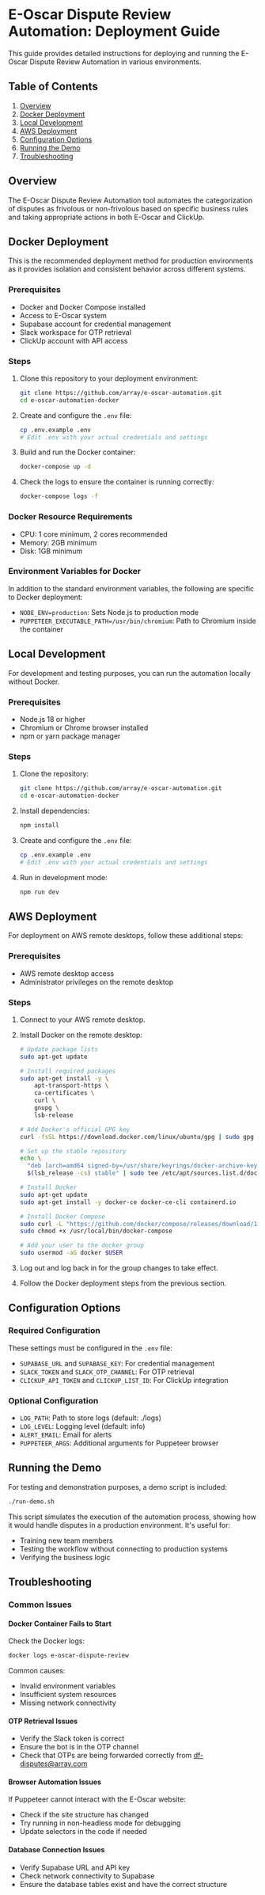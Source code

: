 # E-Oscar Dispute Review Automation: Deployment Guide

This guide provides detailed instructions for deploying and running the E-Oscar Dispute Review Automation in various environments.

## Table of Contents

1. [Overview](#overview)
2. [Docker Deployment](#docker-deployment)
3. [Local Development](#local-development)
4. [AWS Deployment](#aws-deployment)
5. [Configuration Options](#configuration-options)
6. [Running the Demo](#running-the-demo)
7. [Troubleshooting](#troubleshooting)

## Overview

The E-Oscar Dispute Review Automation tool automates the categorization of disputes as frivolous or non-frivolous based on specific business rules and taking appropriate actions in both E-Oscar and ClickUp.

## Docker Deployment

This is the recommended deployment method for production environments as it provides isolation and consistent behavior across different systems.

### Prerequisites

- Docker and Docker Compose installed
- Access to E-Oscar system
- Supabase account for credential management
- Slack workspace for OTP retrieval
- ClickUp account with API access

### Steps

1. Clone this repository to your deployment environment:
   ```bash
   git clone https://github.com/array/e-oscar-automation.git
   cd e-oscar-automation-docker
   ```

2. Create and configure the `.env` file:
   ```bash
   cp .env.example .env
   # Edit .env with your actual credentials and settings
   ```

3. Build and run the Docker container:
   ```bash
   docker-compose up -d
   ```

4. Check the logs to ensure the container is running correctly:
   ```bash
   docker-compose logs -f
   ```

### Docker Resource Requirements

- CPU: 1 core minimum, 2 cores recommended
- Memory: 2GB minimum
- Disk: 1GB minimum

### Environment Variables for Docker

In addition to the standard environment variables, the following are specific to Docker deployment:

- `NODE_ENV=production`: Sets Node.js to production mode
- `PUPPETEER_EXECUTABLE_PATH=/usr/bin/chromium`: Path to Chromium inside the container

## Local Development

For development and testing purposes, you can run the automation locally without Docker.

### Prerequisites

- Node.js 18 or higher
- Chromium or Chrome browser installed
- npm or yarn package manager

### Steps

1. Clone the repository:
   ```bash
   git clone https://github.com/array/e-oscar-automation.git
   cd e-oscar-automation-docker
   ```

2. Install dependencies:
   ```bash
   npm install
   ```

3. Create and configure the `.env` file:
   ```bash
   cp .env.example .env
   # Edit .env with your actual credentials and settings
   ```

4. Run in development mode:
   ```bash
   npm run dev
   ```

## AWS Deployment

For deployment on AWS remote desktops, follow these additional steps:

### Prerequisites

- AWS remote desktop access
- Administrator privileges on the remote desktop

### Steps

1. Connect to your AWS remote desktop.

2. Install Docker on the remote desktop:
   ```bash
   # Update package lists
   sudo apt-get update

   # Install required packages
   sudo apt-get install -y \
       apt-transport-https \
       ca-certificates \
       curl \
       gnupg \
       lsb-release

   # Add Docker's official GPG key
   curl -fsSL https://download.docker.com/linux/ubuntu/gpg | sudo gpg --dearmor -o /usr/share/keyrings/docker-archive-keyring.gpg

   # Set up the stable repository
   echo \
     "deb [arch=amd64 signed-by=/usr/share/keyrings/docker-archive-keyring.gpg] https://download.docker.com/linux/ubuntu \
     $(lsb_release -cs) stable" | sudo tee /etc/apt/sources.list.d/docker.list > /dev/null

   # Install Docker
   sudo apt-get update
   sudo apt-get install -y docker-ce docker-ce-cli containerd.io

   # Install Docker Compose
   sudo curl -L "https://github.com/docker/compose/releases/download/1.29.2/docker-compose-$(uname -s)-$(uname -m)" -o /usr/local/bin/docker-compose
   sudo chmod +x /usr/local/bin/docker-compose

   # Add your user to the docker group
   sudo usermod -aG docker $USER
   ```

3. Log out and log back in for the group changes to take effect.

4. Follow the Docker deployment steps from the previous section.

## Configuration Options

### Required Configuration

These settings must be configured in the `.env` file:

- `SUPABASE_URL` and `SUPABASE_KEY`: For credential management
- `SLACK_TOKEN` and `SLACK_OTP_CHANNEL`: For OTP retrieval
- `CLICKUP_API_TOKEN` and `CLICKUP_LIST_ID`: For ClickUp integration

### Optional Configuration

- `LOG_PATH`: Path to store logs (default: ./logs)
- `LOG_LEVEL`: Logging level (default: info)
- `ALERT_EMAIL`: Email for alerts
- `PUPPETEER_ARGS`: Additional arguments for Puppeteer browser

## Running the Demo

For testing and demonstration purposes, a demo script is included:

```bash
./run-demo.sh
```

This script simulates the execution of the automation process, showing how it would handle disputes in a production environment. It's useful for:

- Training new team members
- Testing the workflow without connecting to production systems
- Verifying the business logic

## Troubleshooting

### Common Issues

#### Docker Container Fails to Start

Check the Docker logs:
```bash
docker logs e-oscar-dispute-review
```

Common causes:
- Invalid environment variables
- Insufficient system resources
- Missing network connectivity

#### OTP Retrieval Issues

- Verify the Slack token is correct
- Ensure the bot is in the OTP channel
- Check that OTPs are being forwarded correctly from df-disputes@array.com

#### Browser Automation Issues

If Puppeteer cannot interact with the E-Oscar website:
- Check if the site structure has changed
- Try running in non-headless mode for debugging
- Update selectors in the code if needed

#### Database Connection Issues

- Verify Supabase URL and API key
- Check network connectivity to Supabase
- Ensure the database tables exist and have the correct structure
